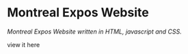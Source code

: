 # Montreal Expos Website

<i>Montreal Expos Website written in HTML, javascript and CSS.</i>

view it here
